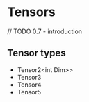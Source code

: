 # Tensors
// TODO  0.7 - introduction

## Tensor types
  - Tensor2\<int Dim>>
  - Tensor3<int Dim>
  - Tensor4<int Dim>
  - Tensor5<int Dim>

